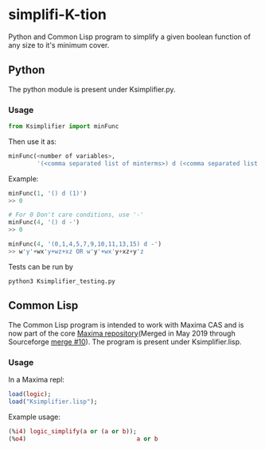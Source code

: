 # simplifi-K-tion
Python and Common Lisp program to simplify a given boolean function of any size to it's minimum cover.
## Python
The python module is present under Ksimplifier.py.
### Usage
```python
from Ksimplifier import minFunc
```
Then use it as:
```python
minFunc(<number of variables>, 
        '(<comma separated list of minterms>) d (<comma separated list of don't cares>)')
```
Example:
```python
minFunc(1, '() d (1)')
>> 0

# For 0 Don't care conditions, use '-'
minFunc(4, '() d -')
>> 0

minFunc(4, '(0,1,4,5,7,9,10,11,13,15) d -')
>> w'y'+wx'y+wz+xz OR w'y'+wx'y+xz+y'z
```

Tests can be run by
 ```
 python3 Ksimplifier_testing.py
 ```

## Common Lisp
The Common Lisp program is intended to work with Maxima CAS and is now part of the core [Maxima repository](https://sourceforge.net/p/maxima/)(Merged in May 2019 through Sourceforge [merge #10](https://sourceforge.net/p/maxima/code/merge-requests/10/)). The program is present under Ksimplifier.lisp.
### Usage
In a Maxima repl:
```maxima
load(logic);
load("Ksimplifier.lisp");
```
Example usage:
```maxima
(%i4) logic_simplify(a or (a or b));
(%o4)                               a or b
```
